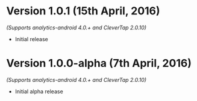 Version 1.0.1 (15th April, 2016)
===================================
*(Supports analytics-android 4.0.+ and CleverTap 2.0.10)*

  * Initial release

Version 1.0.0-alpha (7th April, 2016)
===================================
*(Supports analytics-android 4.0.+ and CleverTap 2.0.10)*

  * Initial alpha release
